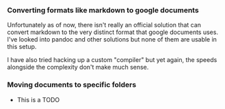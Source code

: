 ### Converting formats like markdown to google documents
Unfortunately as of now, there isn't really an official solution that can
convert markdown to the very distinct format that google documents uses. I've
looked into pandoc and other solutions but none of them are usable in this
setup.

I have also tried hacking up a custom "compiler" but yet again, the speeds
alongside the complexity don't make much sense.  

### Moving documents to specific folders
- This is a TODO
